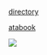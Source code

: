 [directory](https://insufferableprickhead.straw.page/)

[atabook](https://kyubao.atabook.org/) 
  
![](https://file.garden/ZeQsUxqOoVX2psZh/8933ad4ec6d2d2f503d49859a9ebbb5d.jpg)
